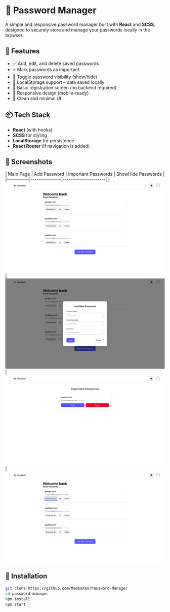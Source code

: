 # 🔐 Password Manager

A simple and responsive password manager built with **React** and **SCSS**, designed to securely store and manage your passwords locally in the browser.


## 🚀 Features

- ✅ Add, edit, and delete saved passwords  
- ⭐ Mark passwords as important  
- 🙈 Toggle password visibility (show/hide)  
- 💾 LocalStorage support – data saved locally  
- 🔐 Basic registration screen (no backend required)  
- 📱 Responsive design (mobile-ready)  
- 🧼 Clean and minimal UI

## 📦 Tech Stack

- **React** (with hooks)
- **SCSS** for styling
- **LocalStorage** for persistence
- **React Router** (if navigation is added)

## 📸 Screenshots

| Main Page | Add Password | Important Passwords | ShowHide Passwords |
|-----------|---------------|---------------------|
| ![Main](./src/Images/MainPage.png) | ![Add](./src/Images/AddPassword.png) | ![Starred](./src/Images/ImporantPasswords.png) | ![ShowHide](./src/Images/ShowHidePassword.png)

## 🔧 Installation

```bash
git clone https://github.com/MambaXan/Password-Manager
cd password-manager
npm install
npm start
